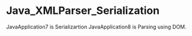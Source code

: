 # Java_XMLParser_Serialization
JavaApplication7 is Serializartion
JavaApplication8 is Parsing using DOM.
